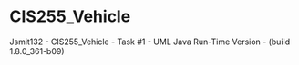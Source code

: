 # CIS255_Vehicle
Jsmit132 - CIS255_Vehicle - Task #1 - UML
Java Run-Time Version - (build 1.8.0_361-b09)
